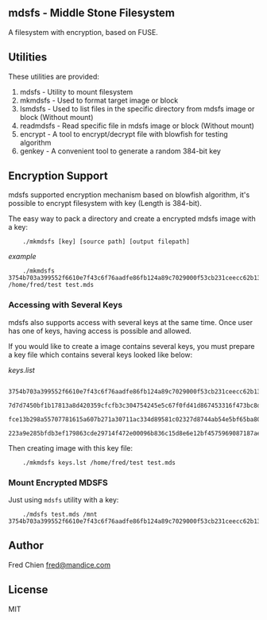 mdsfs - Middle Stone Filesystem
---

A filesystem with encryption, based on FUSE.

Utilities
-

These utilities are provided:

1. mdsfs - Utility to mount filesystem
2. mkmdsfs - Used to format target image or block
3. lsmdsfs - Used to list files in the specific directory from mdsfs image or block (Without mount)
4. readmdsfs - Read specific file in mdsfs image or block (Without mount)
5. encrypt - A tool to encrypt/decrypt file with blowfish for testing algorithm
6. genkey - A convenient tool to generate a random 384-bit key

Encryption Support
-

mdsfs supported encryption mechanism based on blowfish algorithm, it's possible to encrypt filesystem with key (Length is 384-bit).

The easy way to pack a directory and create a encrypted mdsfs image with a key:

		./mkmdsfs [key] [source path] [output filepath]

_example_

		./mkmdsfs 3754b703a399552f6610e7f43c6f76aadfe86fb124a89c7029000f53cb231ceecc62b13e5e6fadfd6fd6f29bebef8ce4 /home/fred/test test.mds


### Accessing with Several Keys

mdsfs also supports access with several keys at the same time. Once user has one of keys, having access is possible and allowed.

If you would like to create a image contains several keys, you must prepare a key file which contains several keys looked like below:

_keys.list_

		3754b703a399552f6610e7f43c6f76aadfe86fb124a89c7029000f53cb231ceecc62b13e5e6fadfd6fd6f29bebef8ce4
		7d7d7450bf1b17813a8d420359cfcfb3c304754245e5c67f0fd41d867453316f473bc8d1db6a1d92d66e4e5b2ae5b45f
		fce13b298a55707781615a607b271a30711ac334d89581c02327d8744ab54e5bf65ba80719c9a9accc394be859d98257
		223a9e285bfdb3ef179863cde29714f472e00096b836c15d8e6e12bf4575969087187ae2218e3dcbb2ac45c8a3d49741

Then creating image with this key file:

		./mkmdsfs keys.lst /home/fred/test test.mds

### Mount Encrypted MDSFS

Just using `mdsfs` utility with a key:

		./mdsfs test.mds /mnt 3754b703a399552f6610e7f43c6f76aadfe86fb124a89c7029000f53cb231ceecc62b13e5e6fadfd6fd6f29bebef8ce4

Author
-

Fred Chien <fred@mandice.com>

License
-

MIT
